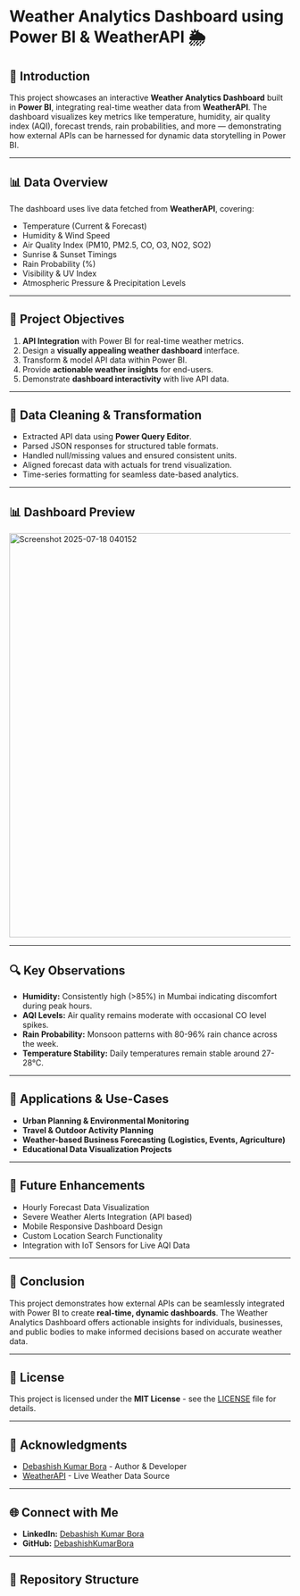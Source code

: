 # Weather Analytics Dashboard using Power BI & WeatherAPI 🌦️

## 📌 Introduction
This project showcases an interactive **Weather Analytics Dashboard** built in **Power BI**, integrating real-time weather data from **WeatherAPI**. The dashboard visualizes key metrics like temperature, humidity, air quality index (AQI), forecast trends, rain probabilities, and more — demonstrating how external APIs can be harnessed for dynamic data storytelling in Power BI.

---

## 📊 Data Overview
The dashboard uses live data fetched from **WeatherAPI**, covering:
- Temperature (Current & Forecast)
- Humidity & Wind Speed
- Air Quality Index (PM10, PM2.5, CO, O3, NO2, SO2)
- Sunrise & Sunset Timings
- Rain Probability (%)
- Visibility & UV Index
- Atmospheric Pressure & Precipitation Levels

---

## 🎯 Project Objectives
1. **API Integration** with Power BI for real-time weather metrics.
2. Design a **visually appealing weather dashboard** interface.
3. Transform & model API data within Power BI.
4. Provide **actionable weather insights** for end-users.
5. Demonstrate **dashboard interactivity** with live API data.

---

## 🧹 Data Cleaning & Transformation
- Extracted API data using **Power Query Editor**.
- Parsed JSON responses for structured table formats.
- Handled null/missing values and ensured consistent units.
- Aligned forecast data with actuals for trend visualization.
- Time-series formatting for seamless date-based analytics.

---

## 📊 Dashboard Preview
<img width="1324" height="724" alt="Screenshot 2025-07-18 040152" src="https://github.com/user-attachments/assets/04e2488a-b856-4a3c-859b-02a72e5f8b00" />


---

## 🔍 Key Observations
- **Humidity:** Consistently high (>85%) in Mumbai indicating discomfort during peak hours.
- **AQI Levels:** Air quality remains moderate with occasional CO level spikes.
- **Rain Probability:** Monsoon patterns with 80-96% rain chance across the week.
- **Temperature Stability:** Daily temperatures remain stable around 27-28°C.

---

## 🚀 Applications & Use-Cases
- **Urban Planning & Environmental Monitoring**
- **Travel & Outdoor Activity Planning**
- **Weather-based Business Forecasting (Logistics, Events, Agriculture)**
- **Educational Data Visualization Projects**

---

## 🔮 Future Enhancements
- Hourly Forecast Data Visualization
- Severe Weather Alerts Integration (API based)
- Mobile Responsive Dashboard Design
- Custom Location Search Functionality
- Integration with IoT Sensors for Live AQI Data

---

## 📝 Conclusion
This project demonstrates how external APIs can be seamlessly integrated with Power BI to create **real-time, dynamic dashboards**. The Weather Analytics Dashboard offers actionable insights for individuals, businesses, and public bodies to make informed decisions based on accurate weather data.

---

## 📄 License
This project is licensed under the **MIT License** - see the [LICENSE](LICENSE) file for details.

---

## 🙌 Acknowledgments
- [Debashish Kumar Bora](https://github.com/DebashishKumarBora) - Author & Developer
- [WeatherAPI](https://www.weatherapi.com/) - Live Weather Data Source

---

## 🌐 Connect with Me
- **LinkedIn:** [Debashish Kumar Bora](https://www.linkedin.com/in/debashishkumarbora)
- **GitHub:** [DebashishKumarBora](https://github.com/DebashishKumarBora)

---

## 📂 Repository Structure
